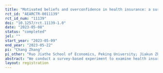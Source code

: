```yaml
---
title: "Motivated beliefs and overconfidence in health insurance: a survey study with married individuals"
rct_id: "AEARCTR-0011139"
rct_id_num: "11139"
doi: "10.1257/rct.11139-1.0"
date: "2023-05-08"
status: "completed"
jel: ""
start_year: "2023-05-09"
end_year: "2023-05-22"
pi: "Chang Zhang"
pi_other: "Ruo Jiathe School of Economics, Peking University; Jiakun Zhengthe School of Finance, Renmin University of China"
abstract: "We conduct a survey-based experiment to examine health insurance demand and overconfidence in health among married individuals. The aim is to provide direct evidence that individuals are overconfident about their own and their spouse's health risks and that they believe they are healthier than their spouses. Additionally, we will investigate how individuals update health-related information about themselves compared to their spouses. The questionnaire comprises six parts. The first part is for collecting basic information about the subjects and their spouses, including age and gender. The second part focuses on the subjects' perceptions of their own and their spouses' health risk. The third part explores how they update health-related information about themselves and their spouses. The fourth part collects health information for both the subjects and their spouses. The fifth part collects information on the subjects' and their spouses' occupation, education level, lifestyle habits, risk preferences, and commercial insurance purchases. Finally, the sixth part focuses on the potential effect of the experimenter's demand. We expect that the results of the experiment will provide valuable insights into health insurance demand and overconfidence among married individuals, shedding light on how they update and perceive health-related information about themselves and their spouses."
layout: registration
---
```


